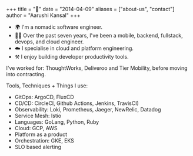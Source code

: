 +++
title = "👋"
date = "2014-04-09"
aliases = ["about-us", "contact"]
author = "Aarushi Kansal"
+++

- 🌍 I'm a nomadic software engineer. 
- 👩‍💻 Over the past seven years, I've been a mobile, backend, fullstack, devops, and cloud engineer. 
- ☁️ I specialise in cloud and platform engineering. 
- ⚒️ I enjoy building developer productivity tools. 

I've worked for: ThoughtWorks, Deliveroo and Tier Mobility, before moving into contracting. 

Tools, Techniques + Things I use:

- GitOps: ArgoCD, FluxCD
- CD/CD: CircleCI, Github Actions, Jenkins, TravisCI)
- Observability: Loki, Prometheus, Jaeger, NewRelic, Datadog
- Service Mesh: Istio
- Languages: GoLang, Python, Ruby
- Cloud: GCP, AWS
- Platform as a product
- Orchestration: GKE, EKS
- SLO based alerting

